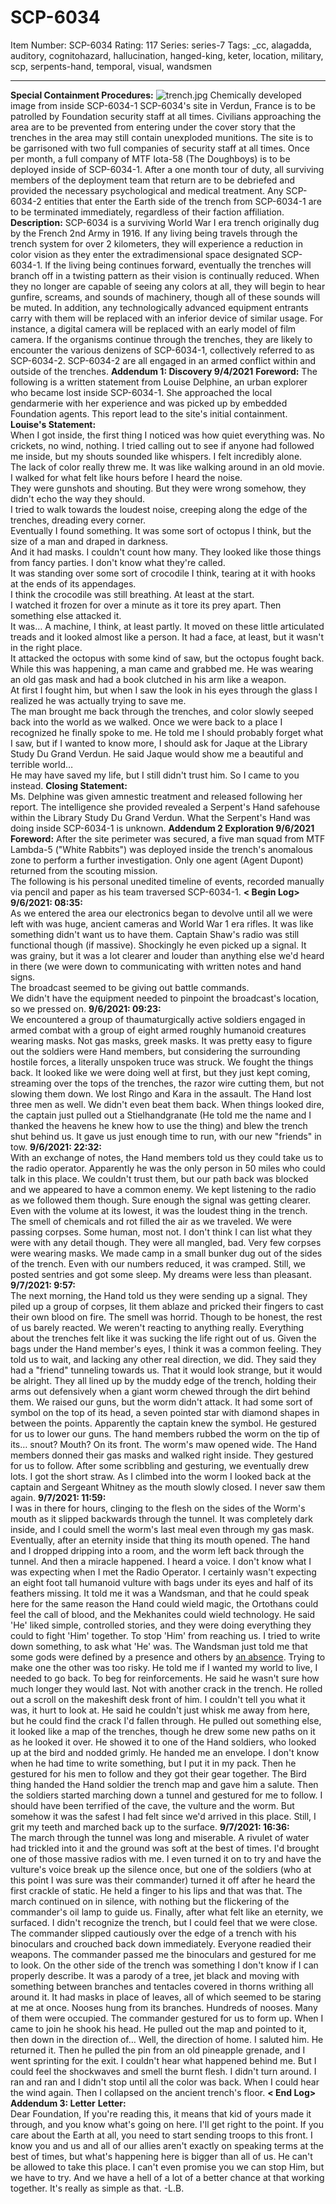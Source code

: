 # SCP-6034
Item Number: SCP-6034
Rating: 117
Series: series-7
Tags: _cc, alagadda, auditory, cognitohazard, hallucination, hanged-king, keter, location, military, scp, serpents-hand, temporal, visual, wandsmen

---

**Special Containment Procedures:**
![trench.jpg](https://scp-wiki.wdfiles.com/local--files/scp-6034/trench.jpg)
Chemically developed image from inside SCP-6034-1
SCP-6034's site in Verdun, France is to be patrolled by Foundation security staff at all times. Civilians approaching the area are to be prevented from entering under the cover story that the trenches in the area may still contain unexploded munitions. The site is to be garrisoned with two full companies of security staff at all times.
Once per month, a full company of MTF Iota-58 (The Doughboys) is to be deployed inside of SCP-6034-1. After a one month tour of duty, all surviving members of the deployment team that return are to be debriefed and provided the necessary psychological and medical treatment.
Any SCP-6034-2 entities that enter the Earth side of the trench from SCP-6034-1 are to be terminated immediately, regardless of their faction affiliation.
**Description:**
SCP-6034 is a surviving World War I era trench originally dug by the French 2nd Army in 1916.
If any living being travels through the trench system for over 2 kilometers, they will experience a reduction in color vision as they enter the extradimensional space designated SCP-6034-1.
If the living being continues forward, eventually the trenches will branch off in a twisting pattern as their vision is continually reduced. When they no longer are capable of seeing any colors at all, they will begin to hear gunfire, screams, and sounds of machinery, though all of these sounds will be muted.
In addition, any technologically advanced equipment entrants carry with them will be replaced with an inferior device of similar usage. For instance, a digital camera will be replaced with an early model of film camera.
If the organisms continue through the trenches, they are likely to encounter the various denizens of SCP-6034-1, collectively referred to as SCP-6034-2.
SCP-6034-2 are all engaged in an armed conflict within and outside of the trenches.
**Addendum 1: Discovery 9/4/2021**
**Foreword:** The following is a written statement from Louise Delphine, an urban explorer who became lost inside SCP-6034-1. She approached the local gendarmerie with her experience and was picked up by embedded Foundation agents. This report lead to the site's initial containment.
**Louise's Statement:**  
When I got inside, the first thing I noticed was how quiet everything was. No crickets, no wind, nothing. I tried calling out to see if anyone had followed me inside, but my shouts sounded like whispers. I felt incredibly alone.  
The lack of color really threw me. It was like walking around in an old movie.  
I walked for what felt like hours before I heard the noise.  
They were gunshots and shouting. But they were wrong somehow, they didn't echo the way they should.  
I tried to walk towards the loudest noise, creeping along the edge of the trenches, dreading every corner.  
Eventually I found something. It was some sort of octopus I think, but the size of a man and draped in darkness.  
And it had masks. I couldn't count how many. They looked like those things from fancy parties. I don't know what they're called.  
It was standing over some sort of crocodile I think, tearing at it with hooks at the ends of its appendages.  
I think the crocodile was still breathing. At least at the start.  
I watched it frozen for over a minute as it tore its prey apart. Then something else attacked it.  
It was… A machine, I think, at least partly. It moved on these little articulated treads and it looked almost like a person. It had a face, at least, but it wasn't in the right place.  
It attacked the octopus with some kind of saw, but the octopus fought back.  
While this was happening, a man came and grabbed me. He was wearing an old gas mask and had a book clutched in his arm like a weapon.  
At first I fought him, but when I saw the look in his eyes through the glass I realized he was actually trying to save me.  
The man brought me back through the trenches, and color slowly seeped back into the world as we walked. Once we were back to a place I recognized he finally spoke to me. He told me I should probably forget what I saw, but if I wanted to know more, I should ask for Jaque at the Library Study Du Grand Verdun. He said Jaque would show me a beautiful and terrible world…  
He may have saved my life, but I still didn't trust him. So I came to you instead.
**Closing Statement:**  
Ms. Delphine was given amnestic treatment and released following her report. The intelligence she provided revealed a Serpent's Hand safehouse within the Library Study Du Grand Verdun. What the Serpent's Hand was doing inside SCP-6034-1 is unknown.
**Addendum 2 Exploration 9/6/2021**
**Foreword:** After the site perimeter was secured, a five man squad from MTF Lambda-5 ("White Rabbits") was deployed inside the trench's anomalous zone to perform a further investigation. Only one agent (Agent Dupont) returned from the scouting mission.  
The following is his personal unedited timeline of events, recorded manually via pencil and paper as his team traversed SCP-6034-1.
**< Begin Log>**
**9/6/2021: 08:35:**  
As we entered the area our electronics began to devolve until all we were left with was huge, ancient cameras and World War 1 era rifles. It was like something didn't want us to have them. Captain Shaw's radio was still functional though (if massive). Shockingly he even picked up a signal. It was grainy, but it was a lot clearer and louder than anything else we'd heard in there (we were down to communicating with written notes and hand signs.  
The broadcast seemed to be giving out battle commands.  
We didn't have the equipment needed to pinpoint the broadcast's location, so we pressed on.
**9/6/2021: 09:23:**  
We encountered a group of thaumaturgically active soldiers engaged in armed combat with a group of eight armed roughly humanoid creatures wearing masks. Not gas masks, greek masks.
It was pretty easy to figure out the soldiers were Hand members, but considering the surrounding hostile forces, a literally unspoken truce was struck. We fought the things back. It looked like we were doing well at first, but they just kept coming, streaming over the tops of the trenches, the razor wire cutting them, but not slowing them down.
We lost Ringo and Kara in the assault. The Hand lost three men as well.
We didn't even beat them back. When things looked dire, the captain just pulled out a Stielhandgranate (He told me the name and I thanked the heavens he knew how to use the thing) and blew the trench shut behind us.
It gave us just enough time to run, with our new "friends" in tow.
**9/6/2021: 22:32:**  
With an exchange of notes, the Hand members told us they could take us to the radio operator. Apparently he was the only person in 50 miles who could talk in this place.
We couldn't trust them, but our path back was blocked and we appeared to have a common enemy. We kept listening to the radio as we followed them though. Sure enough the signal was getting clearer.
Even with the volume at its lowest, it was the loudest thing in the trench. The smell of chemicals and rot filled the air as we traveled. We were passing corpses. Some human, most not. I don't think I can list what they were with any detail though. They were all mangled, bad.
Very few corpses were wearing masks.
We made camp in a small bunker dug out of the sides of the trench. Even with our numbers reduced, it was cramped. Still, we posted sentries and got some sleep. My dreams were less than pleasant.
**9/7/2021: 9:57:**  
The next morning, the Hand told us they were sending up a signal. They piled up a group of corpses, lit them ablaze and pricked their fingers to cast their own blood on fire. The smell was horrid.
Though to be honest, the rest of us barely reacted. We weren't reacting to anything really. Everything about the trenches felt like it was sucking the life right out of us. Given the bags under the Hand member's eyes, I think it was a common feeling. They told us to wait, and lacking any other real direction, we did.
They said they had a "friend" tunneling towards us. That it would look strange, but it would be alright.
They all lined up by the muddy edge of the trench, holding their arms out defensively when a giant worm chewed through the dirt behind them.
We raised our guns, but the worm didn't attack. It had some sort of symbol on the top of its head, a seven pointed star with diamond shapes in between the points.
Apparently the captain knew the symbol. He gestured for us to lower our guns.
The hand members rubbed the worm on the tip of its… snout? Mouth? On its front. The worm's maw opened wide. The Hand members donned their gas masks and walked right inside.
They gestured for us to follow.
After some scribbling and gesturing, we eventually drew lots. I got the short straw.
As I climbed into the worm I looked back at the captain and Sergeant Whitney as the mouth slowly closed.
I never saw them again.
**9/7/2021: 11:59:**  
I was in there for hours, clinging to the flesh on the sides of the Worm's mouth as it slipped backwards through the tunnel. It was completely dark inside, and I could smell the worm's last meal even through my gas mask.
Eventually, after an eternity inside that thing its mouth opened. The hand and I dropped dripping into a room, and the worm left back through the tunnel.
And then a miracle happened. I heard a voice.
I don't know what I was expecting when I met the Radio Operator. I certainly wasn't expecting an eight foot tall humanoid vulture with bags under its eyes and half of its feathers missing.
It told me it was a Wandsman, and that he could speak here for the same reason the Hand could wield magic, the Ortothans could feel the call of blood, and the Mekhanites could wield technology. He said 'He' liked simple, controlled stories, and they were doing everything they could to fight 'Him' together.
To stop 'Him' from reaching us.
I tried to write down something, to ask what 'He' was.
The Wandsman just told me that some gods were defined by a presence and others by [an absence](https://scp-wiki.wikidot.com/scp-2264). Trying to make one the other was too risky.
He told me if I wanted my world to live, I needed to go back. To beg for reinforcements.
He said he wasn't sure how much longer they would last. Not with another crack in the trench.
He rolled out a scroll on the makeshift desk front of him. I couldn't tell you what it was, it hurt to look at. He said he couldn't just whisk me away from here, but he could find the crack I'd fallen through.
He pulled out something else, it looked like a map of the trenches, though he drew some new paths on it as he looked it over.
He showed it to one of the Hand soldiers, who looked up at the bird and nodded grimly.
He handed me an envelope. I don't know when he had time to write something, but I put it in my pack. Then he gestured for his men to follow and they got their gear together.
The Bird thing handed the Hand soldier the trench map and gave him a salute. Then the soldiers started marching down a tunnel and gestured for me to follow.
I should have been terrified of the cave, the vulture and the worm. But somehow it was the safest I had felt since we'd arrived in this place.
Still, I grit my teeth and marched back up to the surface.
**9/7/2021: 16:36:**  
The march through the tunnel was long and miserable. A rivulet of water had trickled into it and the ground was soft at the best of times.
I'd brought one of those massive radios with me. I even turned it on to try and have the vulture's voice break up the silence once, but one of the soldiers (who at this point I was sure was their commander) turned it off after he heard the first crackle of static.
He held a finger to his lips and that was that. The march continued on in silence, with nothing but the flickering of the commander's oil lamp to guide us.
Finally, after what felt like an eternity, we surfaced. I didn't recognize the trench, but I could feel that we were close.
The commander slipped cautiously over the edge of a trench with his binoculars and crouched back down immediately.
Everyone readied their weapons. The commander passed me the binoculars and gestured for me to look. On the other side of the trench was something I don't know if I can properly describe. It was a parody of a tree, jet black and moving with something between branches and tentacles covered in thorns writhing all around it. It had masks in place of leaves, all of which seemed to be staring at me at once.
Nooses hung from its branches. Hundreds of nooses. Many of them were occupied.
The commander gestured for us to form up. When I came to join he shook his head. He pulled out the map and pointed to it, then down in the direction of… Well, the direction of home.
I saluted him. He returned it. Then he pulled the pin from an old pineapple grenade, and I went sprinting for the exit.
I couldn't hear what happened behind me. But I could feel the shockwaves and smell the burnt flesh.
I didn't turn around. I ran and ran and I didn't stop until all the color was back.
When I could hear the wind again.
Then I collapsed on the ancient trench's floor.
**< End Log>**
**Addendum 3: Letter**
**Letter:**  
Dear Foundation,
If you're reading this, it means that kid of yours made it through, and you know what's going on here.
I'll get right to the point. If you care about the Earth at all, you need to start sending troops to this front.
I know you and us and all of our allies aren't exactly on speaking terms at the best of times, but what's happening here is bigger than all of us.
He can't be allowed to take this place. I can't even promise you we can stop Him, but we have to try. And we have a hell of a lot of a better chance at that working together.
It's really as simple as that.
-L.B.